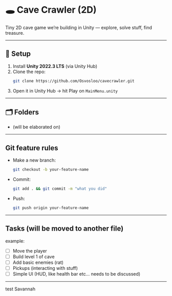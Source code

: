 # 🕳️ Cave Crawler (2D)

Tiny 2D cave game we’re building in Unity — explore, solve stuff, find treasure.

---

## 🔧 Setup

1. Install **Unity 2022.3 LTS** (via Unity Hub)
2. Clone the repo:
   ```bash
   git clone https://github.com/Osvosloo/cavecrawler.git
   ```
3. Open it in Unity Hub → hit Play on `MainMenu.unity`

---

## 🗂️ Folders 

- (will be elaborated on)
---

## Git feature rules

- Make a new branch:
  ```bash
  git checkout -b your-feature-name
  ```
- Commit:
  ```bash
  git add . && git commit -m "what you did"
  ```
- Push:
  ```bash
  git push origin your-feature-name
  ```

---

## Tasks (will be moved to another file)
example:

- [ ] Move the player
- [ ] Build level 1 of cave
- [ ] Add basic enemies (rat)
- [ ] Pickups (interacting with stuff)
- [ ] Simple UI (HUD, like health bar etc... needs to be discussed)
---
test Savannah